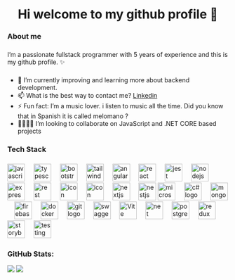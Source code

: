 <!-- <div align="center">
  <img  src="./Black Technology LinkedIn Banner.png"  />
</div> -->

###

<h1 align="center">Hi welcome to my github profile 👋 </h1>

###

<h3 align="left">About me</h3>

###

<p align="left"> I’m a passionate fullstack programmer with 5 years of experience and this is my github profile. ✨ </p>

###
<ul>
<li>🌱 I’m currently improving and learning more about backend development.</li>
<li>📫 What is the best way to contact me? <a href="https://www.linkedin.com/in/johan-marin-garcia/">Linkedin</a></li>
<li>⚡ Fun fact: I’m a music lover. i listen to music all the time. Did you know that in Spanish it is called melomano ? </li>
<li>🤜🏻🤛🏻 I’m looking to collaborate on JavaScript and .NET CORE based projects</li>
</ul>


###

<h3 align="left">Tech Stack</h3>

###

<div align="left">
  <img src="https://cdn.jsdelivr.net/gh/devicons/devicon/icons/javascript/javascript-original.svg" height="40" alt="javascript logo"  />
  <img width="12" />
  <img src="https://cdn.jsdelivr.net/gh/devicons/devicon/icons/typescript/typescript-original.svg" height="40" alt="typescript logo"  />
  <img width="12" />
  <img src="https://cdn.jsdelivr.net/gh/devicons/devicon/icons/bootstrap/bootstrap-original.svg" height="40" alt="bootstrap logo"  />
  <img width="12" />
  <img src="https://cdn.simpleicons.org/tailwindcss/06B6D4" height="40" alt="tailwindcss logo"  />
  <img width="12" />
  <img src="https://cdn.simpleicons.org/angular/DD0031" height="40" alt="angularjs logo"  />
  <img width="12" />
  <img src="https://techstack-generator.vercel.app/react-icon.svg" alt="react logo" width="40" height="40" />
  <img width="12" />
  <img src="https://techstack-generator.vercel.app/jest-icon.svg" alt="jest logo" width="40" height="40" />
  <img width="12" />
  <img src="https://cdn.jsdelivr.net/gh/devicons/devicon/icons/nodejs/nodejs-original.svg" height="40" alt="nodejs logo"  />
  <img width="12" />
  <img src="https://user-images.githubusercontent.com/25181517/183859966-a3462d8d-1bc7-4880-b353-e2cbed900ed6.png" height="40" alt="express logo"  />
  <img width="12" />
  <img src="https://techstack-generator.vercel.app/restapi-icon.svg" alt="rest logo" width="40" height="40" />
  <img width="12" />
  <img src="https://techstack-generator.vercel.app/graphql-icon.svg" alt="icon" width="40" height="40" />
  <img width="12" />
  <img src="https://techstack-generator.vercel.app/sass-icon.svg" alt="icon" width="40" height="40" />
  <img width="12" />
  <img src="https://github.com/marwin1991/profile-technology-icons/assets/136815194/5f8c622c-c217-4649-b0a9-7e0ee24bd704" height="40" alt="nextjs logo"  />
  <img width="12" />
  <img src="https://skillicons.dev/icons?i=nestjs" height="40" alt="nestjs logo"  />

  <img src="https://github.com/marwin1991/profile-technology-icons/assets/19180175/3b371807-db7c-45b4-8720-c0cfc901680a" height="40" alt="microsoftsqlserver logo"  />
  <img width="12" />
  <img src="https://techstack-generator.vercel.app/csharp-icon.svg" height="40" alt="c# logo"  />
  <img width="12" />
  <img src="https://skillicons.dev/icons?i=mongodb" height="40" alt="mongodb logo"  />
  <img width="12" />
  <img src="https://skillicons.dev/icons?i=firebase" height="40" alt="firebase logo"  />
  <img width="12" />
  <img src="https://techstack-generator.vercel.app/docker-icon.svg" alt="docker logo" height="40" />
  <img width="12" />
  <img src="https://cdn.jsdelivr.net/gh/devicons/devicon/icons/git/git-original.svg" height="40" alt="git logo"  />
  <img width="12" />
  <img src="https://user-images.githubusercontent.com/25181517/186711335-a3729606-5a78-4496-9a36-06efcc74f800.png" height="40" alt="swagger logo"  />
  <img width="12" />
  <img src="https://github-production-user-asset-6210df.s3.amazonaws.com/62091613/261395532-b40892ef-efb8-4b0e-a6b5-d1cfc2f3fc35.png" height="40" alt="Vite" title="Vite"/>
  <img width="12" />
    <img src="https://user-images.githubusercontent.com/25181517/121405754-b4f48f80-c95d-11eb-8893-fc325bde617f.png" height="40" alt="net core logo" title="net core"/>
  <img width="12" />
    <img src="https://user-images.githubusercontent.com/25181517/117208740-bfb78400-adf5-11eb-97bb-09072b6bedfc.png" height="40" alt="postgre logo" title="postgre"/>
  <img width="12" />
    <img src="https://techstack-generator.vercel.app/redux-icon.svg" height="40" alt="redux logo" title="redux"/>
  <img width="12" />
    <img src="https://techstack-generator.vercel.app/storybook-icon.svg" height="40" alt="storybook logo" title="storybook"/>
  <img width="12" />
     <img src="https://techstack-generator.vercel.app/testinglibrary-icon.svg" height="40" alt="testing library logo" title="testing library"/>
  <img width="12" />




  <!-- old icons -->
  <!-- <img width="12" />
  <img src="https://cdn.jsdelivr.net/gh/devicons/devicon/icons/jest/jest-plain.svg" height="40" alt="jest logo"  /> -->
  <!-- <img src="https://cdn.jsdelivr.net/gh/devicons/devicon/icons/react/react-original.svg" height="40" alt="react logo"  /> -->
  <!-- <img src="https://skillicons.dev/icons?i=express" height="40" alt="express logo"  /> -->
  <!-- <img src="https://skillicons.dev/icons?i=nextjs" height="40" alt="nextjs logo"  /> -->
  <!-- <img width="12" />
  <img src="https://cdn.jsdelivr.net/gh/devicons/devicon/icons/graphql/graphql-plain.svg" height="40" alt="graphql logo"  /> -->




</div>

### GitHub Stats:
![](https://github-readme-stats.vercel.app/api?username=DevJohanAdrian&theme=react&hide_border=true&include_all_commits=false&count_private=false)
![](https://github-readme-stats.vercel.app/api/top-langs/?username=DevJohanAdrian&theme=react&hide_border=true&include_all_commits=false&count_private=false&layout=compact)
<!-- ![](https://github-readme-streak-stats.herokuapp.com/?user=DevJohanAdrian&theme=react&hide_border=true) -->

<!-- ---
[![](https://visitcount.itsvg.in/api?id=devjohanadrian&icon=0&color=0)](https://visitcount.itsvg.in) -->
<!-- Proudly created with GPRM ( https://gprm.itsvg.in ) -->


###
